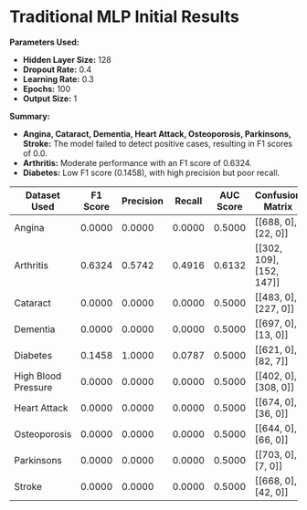 # Traditional MLP Initial Results

**Parameters Used:**
- **Hidden Layer Size:** 128
- **Dropout Rate:** 0.4
- **Learning Rate:** 0.3
- **Epochs:** 100
- **Output Size:** 1

**Summary:**
- **Angina, Cataract, Dementia, Heart Attack, Osteoporosis, Parkinsons, Stroke:** The model failed to detect positive cases, resulting in F1 scores of 0.0.
- **Arthritis:** Moderate performance with an F1 score of 0.6324.
- **Diabetes:** Low F1 score (0.1458), with high precision but poor recall.

| Dataset Used        | F1 Score | Precision | Recall | AUC Score | Confusion Matrix           |
|---------------------|----------|-----------|--------|-----------|----------------------------|
| Angina              | 0.0000   | 0.0000    | 0.0000 | 0.5000    | [[688, 0], [22, 0]]         |
| Arthritis           | 0.6324   | 0.5742    | 0.4916 | 0.6132    | [[302, 109], [152, 147]]    |
| Cataract            | 0.0000   | 0.0000    | 0.0000 | 0.5000    | [[483, 0], [227, 0]]        |
| Dementia            | 0.0000   | 0.0000    | 0.0000 | 0.5000    | [[697, 0], [13, 0]]         |
| Diabetes            | 0.1458   | 1.0000    | 0.0787 | 0.5000    | [[621, 0], [82, 7]]         |
| High Blood Pressure | 0.0000   | 0.0000    | 0.0000 | 0.5000    | [[402, 0], [308, 0]]        |
| Heart Attack        | 0.0000   | 0.0000    | 0.0000 | 0.5000    | [[674, 0], [36, 0]]         |
| Osteoporosis        | 0.0000   | 0.0000    | 0.0000 | 0.5000    | [[644, 0], [66, 0]]         |
| Parkinsons          | 0.0000   | 0.0000    | 0.0000 | 0.5000    | [[703, 0], [7, 0]]          |
| Stroke              | 0.0000   | 0.0000    | 0.0000 | 0.5000    | [[668, 0], [42, 0]]         |